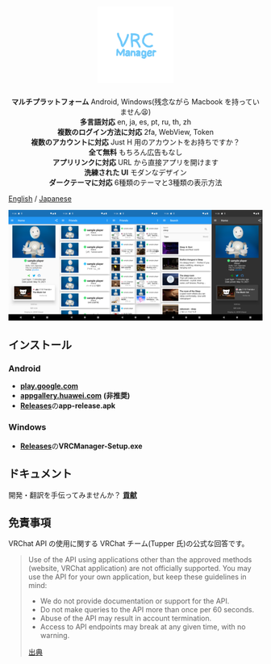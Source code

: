 <h1 align="center">
  <img width="30%" src="assets/img/foreground.png">
</h1>

<div align="center">
  <p>
    <b>マルチプラットフォーム</b> Android, Windows(残念ながら Macbook を持っていません😫)<br>
    <b>多言語対応</b>  en, ja, es, pt, ru, th, zh<br>
    <b>複数のログイン方法に対応</b> 2fa, WebView, Token<br>
    <b>複数のアカウントに対応</b> Just H 用のアカウントをお持ちですか？<br>
    <b>全て無料</b> もちろん広告もなし<br>
    <b>アプリリンクに対応</b> URL から直接アプリを開けます<br>
    <b>洗練された UI</b> モダンなデザイン<br>
    <b>ダークテーマに対応</b> 6種類のテーマと3種類の表示方法<br>
  </p>
</div>

[English](README.md) / [Japanese](README-ja.md)

<img width="20%" src="docs/img/screenshots1.png"><img width="20%" src="docs/img/screenshots2.png"><img width="20%" src="docs/img/screenshots3.png"><img width="20%" src="docs/img/screenshots4.png"><img width="20%" src="docs/img/screenshots5.png">

## インストール

### Android

- [**play.google.com**](https://play.google.com/store/apps/details?id=com.yuki0311.vrc_manager)
- [**appgallery.huawei.com**](https://appgallery.huawei.com/#/app/C106854219) **(非推奨)**
- [**Releases**](https://github.com/fa0311/vrc_manager/releases)の**app-release.apk**

### Windows

- [**Releases**](https://github.com/fa0311/vrc_manager/releases)の**VRCManager-Setup.exe**

## ドキュメント

開発・翻訳を手伝ってみませんか？ [**貢献**](docs/contribute/ja.md)

## 免責事項

VRChat API の使用に関する VRChat チーム(Tupper 氏)の公式な回答です。

> Use of the API using applications other than the approved methods (website, VRChat application) are not officially supported. You may use the API for your own application, but keep these guidelines in mind:
>
> - We do not provide documentation or support for the API.
> - Do not make queries to the API more than once per 60 seconds.
> - Abuse of the API may result in account termination.
> - Access to API endpoints may break at any given time, with no warning.
>
> [出典](https://vrchatapi.github.io/sdk/java/)
